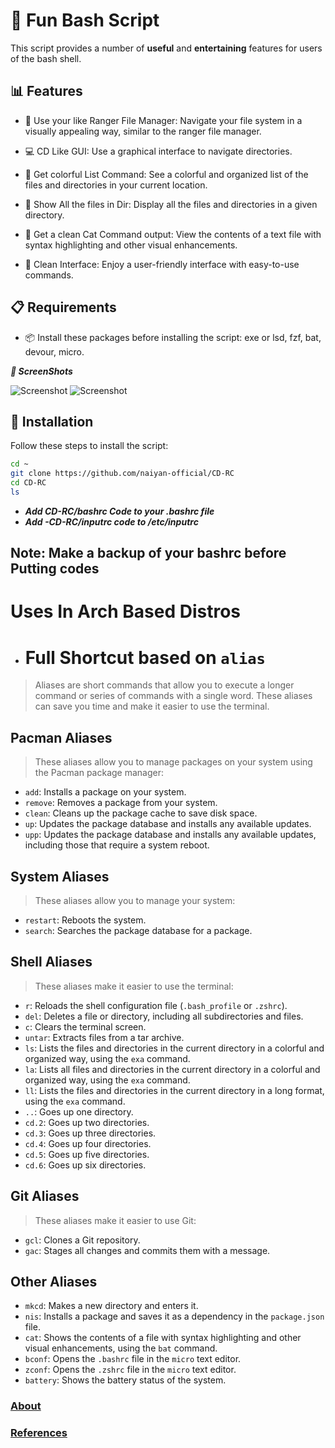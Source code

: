 # 🚀 Fun Bash Script

This script provides a number of **useful** and **entertaining** features for users of the bash shell.

## 📊 Features

- 🌟 Use your like Ranger File Manager: Navigate your file system in a visually appealing way, similar to the ranger file manager.

- 💻 CD Like GUI: Use a graphical interface to navigate directories.

- 🎨 Get colorful List Command: See a colorful and organized list of the files and directories in your current location.

- 📂 Show All the files in Dir: Display all the files and directories in a given directory.

- 📜 Get a clean Cat Command output: View the contents of a text file with syntax highlighting and other visual enhancements.

- 🧹 Clean Interface: Enjoy a user-friendly interface with easy-to-use commands.

## 📋 Requirements

- 📦 Install these packages before installing the script: exe or lsd, fzf, bat, devour, micro.

***📸 ScreenShots***

![Screenshot](https://github.com/naiyan-official/CD-RC/blob/7f7d943b3e346705ba71c48e89f5f273d077ad54/image/Screenshot_20230108_040816.png?raw=true)
![Screenshot](https://github.com/naiyan-official/CD-RC/blob/7f7d943b3e346705ba71c48e89f5f273d077ad54/image/Screenshot_20230108_030342.png?raw=true)

## 💾 Installation

Follow these steps to install the script:

```sh
cd ~
git clone https://github.com/naiyan-official/CD-RC 
cd CD-RC
ls 
```
- ***_Add CD-RC/bashrc Code to your .bashrc file_***
- ***_Add -CD-RC/inputrc code to /etc/inputrc_*** 


 ## Note: Make a backup of your bashrc before Putting codes 
 
 # Uses In Arch Based Distros 
 
-  # Full Shortcut based on `alias`

> Aliases are short commands that allow you to execute a longer command or series of commands with a single word. These aliases can save you time and make it easier to use the terminal.

## Pacman Aliases

> These aliases allow you to manage packages on your system using the Pacman package manager:

- `add`: Installs a package on your system.
- `remove`: Removes a package from your system.
- `clean`: Cleans up the package cache to save disk space.
- `up`: Updates the package database and installs any available updates.
- `upp`: Updates the package database and installs any available updates, including those that require a system reboot.

## System Aliases

> These aliases allow you to manage your system:

- `restart`: Reboots the system.
- `search`: Searches the package database for a package.

## Shell Aliases

> These aliases make it easier to use the terminal:

- `r`: Reloads the shell configuration file (`.bash_profile` or `.zshrc`).
- `del`: Deletes a file or directory, including all subdirectories and files.
- `c`: Clears the terminal screen.
- `untar`: Extracts files from a tar archive.
- `ls`: Lists the files and directories in the current directory in a colorful and organized way, using the `exa` command.
- `la`: Lists all files and directories in the current directory in a colorful and organized way, using the `exa` command.
- `ll`: Lists the files and directories in the current directory in a long format, using the `exa` command.
- `..`: Goes up one directory.
- `cd.2`: Goes up two directories.
- `cd.3`: Goes up three directories.
- `cd.4`: Goes up four directories.
- `cd.5`: Goes up five directories.
- `cd.6`: Goes up six directories.

## Git Aliases

> These aliases make it easier to use Git:

- `gcl`: Clones a Git repository.
- `gac`: Stages all changes and commits them with a message.

## Other Aliases

- `mkcd`: Makes a new directory and enters it.
- `nis`: Installs a package and saves it as a dependency in the `package.json` file.
- `cat`: Shows the contents of a file with syntax highlighting and other visual enhancements, using the `bat` command.
- `bconf`: Opens the `.bashrc` file in the `micro` text editor.
- `zconf`: Opens the `.zshrc` file in the `micro` text editor.
- `battery`: Shows the battery status of the system.

 
### [About](https://github.com/naiyan-official/CD-RC/blob/main/about.md)
### [References](https://github.com/naiyan-official/CD-RC/blob/main/ref.md)

